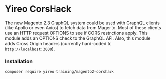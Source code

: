 # Yireo CorsHack
The new Magento 2.3 GraphQL system could be used with GraphQL clients
(like Apollo or even Axios) to fetch data from Magento. Most of these
clients use an HTTP request OPTIONS to see if CORS restrictions apply.
This module adds an OPTIONS check to the GraphQL API. Also, this module
adds Cross Origin headers (currently hard-coded to
`http://localhost:3000`).

### Installation
```
composer require yireo-training/magento2-corshack
```
